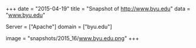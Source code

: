 
+++
date = "2015-04-19"
title = "Snapshot of http://www.byu.edu"
data = "www.byu.edu"

Server = ["Apache"]
domain = ["byu.edu"]

  image = "snapshots/2015_16/www.byu.edu.png"
+++
#

